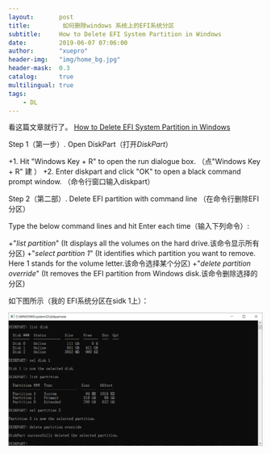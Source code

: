```yaml
---
layout:       post
title:         如何删除windows 系统上的EFI系统分区
subtitle:     How to Delete EFI System Partition in Windows 
date:         2019-06-07 07:06:00
author:       "xuepro"
header-img:   "img/home_bg.jpg"
header-mask:  0.3
catalog:      true
multilingual: true
tags:
    - DL
---
```


看这篇文章就行了。
 [How to Delete EFI System Partition in Windows](https://www.easeus.com/partition-master/delete-efi-system-partition.html)
 
Step 1（第一步）. Open DiskPart（打开*DiskPart*）

+1. Hit "Windows Key + R" to open the run dialogue box. （点"Windows Key + R" 建 ）
+2. Enter diskpart and click "OK" to open a black command prompt window. （命令行窗口输入diskpart）

Step 2（第二部）. Delete EFI partition with command line （在命令行删除EFI 分区）

Type the below command lines and hit Enter each time（输入下列命令）:

+"*list partition*"  (It displays all the volumes on the hard drive.该命令显示所有分区) 
+"*select partition 1*" (It identifies which partition you want to remove. Here 1 stands for the volume letter.该命令选择某个分区)
+"*delete partition override*" (It removes the EFI partition from Windows disk.该命令删除选择的分区) 

如下图所示（我的 EFI系统分区在sidk 1上）：

![](/img2/diskpart.png)
